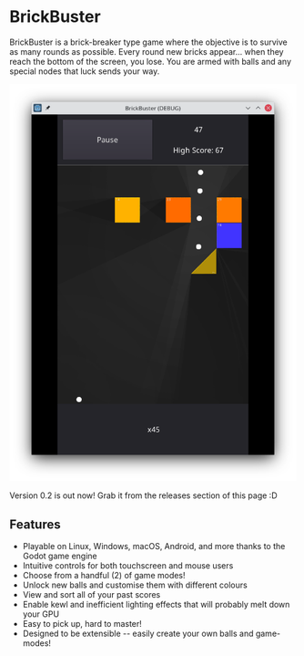 # BrickBuster

BrickBuster is a brick-breaker type game where the objective is to survive as many rounds as possible. Every round new bricks appear... when they reach the bottom of the screen, you lose. You are armed with balls and any special nodes that luck sends your way.

![](screenshots/Screenshot1.png)

Version 0.2 is out now! Grab it from the releases section of this page :D

## Features

- Playable on Linux, Windows, macOS, Android, and more thanks to the Godot game engine
- Intuitive controls for both touchscreen and mouse users
- Choose from a handful (2) of game modes!
- Unlock new balls and customise them with different colours
- View and sort all of your past scores
- Enable kewl and inefficient lighting effects that will probably melt down your GPU
- Easy to pick up, hard to master!
- Designed to be extensible -- easily create your own balls and game-modes!
